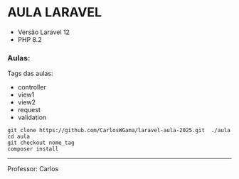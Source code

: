 # AULA LARAVEL

- Versão Laravel 12
- PHP 8.2

### Aulas:

Tags das aulas:

- controller
- view1
- view2
- request
- validation


```
git clone https://github.com/CarlosWGama/laravel-aula-2025.git  ./aula
cd aula
git checkout nome_tag
composer install
```

------------

Professor: Carlos